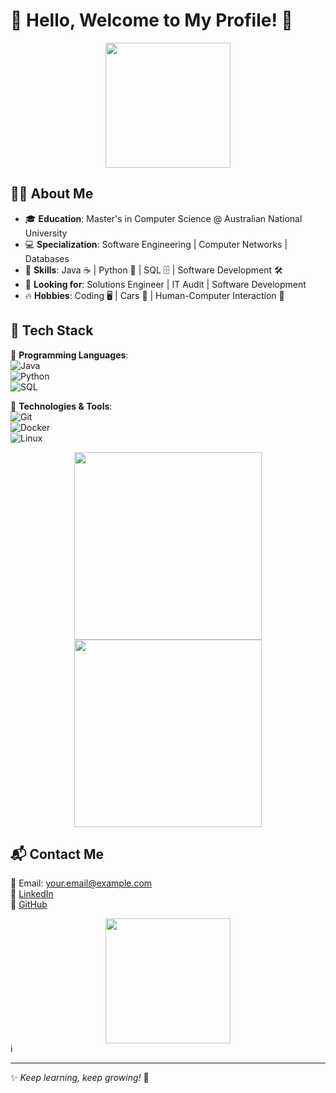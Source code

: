 # 🌟 Hello, Welcome to My Profile! 👋  


<div align="center">
  <img src="https://i.imgur.com/8pX6rcH.gif" width="200"/>
</div>  

## 🧑‍💻 About Me  

- 🎓 **Education**: Master's in Computer Science @ Australian National University  
- 💻 **Specialization**: Software Engineering | Computer Networks | Databases  
- 🚀 **Skills**: Java ☕ | Python 🐍 | SQL 🗄️ | Software Development 🛠️  
- 🎯 **Looking for**: Solutions Engineer | IT Audit | Software Development  
- 🔥 **Hobbies**: Coding 🖥️ | Cars 🚗 | Human-Computer Interaction 🤖  

## 🚀 Tech Stack  

🔹 **Programming Languages**:  
![Java](https://img.shields.io/badge/Java-ED8B00?style=for-the-badge&logo=java&logoColor=white)  
![Python](https://img.shields.io/badge/Python-3776AB?style=for-the-badge&logo=python&logoColor=white)  
![SQL](https://img.shields.io/badge/SQL-4479A1?style=for-the-badge&logo=mysql&logoColor=white)  

🔹 **Technologies & Tools**:  
![Git](https://img.shields.io/badge/Git-F05032?style=for-the-badge&logo=git&logoColor=white)  
![Docker](https://img.shields.io/badge/Docker-2496ED?style=for-the-badge&logo=docker&logoColor=white)  
![Linux](https://img.shields.io/badge/Linux-FCC624?style=for-the-badge&logo=linux&logoColor=black)  

<div align="center">
  <img src="" width="300"/>
</div>  
<div align="center">
  <img src="https://memeprod.ap-south-1.linodeobjects.com/user-maker-thumbnail/75891c9e3072e050c7d2a4f16088a821.gif" width="300"/>
</div>  

## 📬 Contact Me  

📧 Email: your.email@example.com  
🔗 [LinkedIn](https://www.linkedin.com/in/your-profile)  
🔗 [GitHub](https://github.com/your-username)  

<div align="center">
  <img src="https://media.giphy.com/media/v1.Y2lkPTc5MGI3NjExODRrYnVwN3EycnM2a3h2bG1mcDl1ZjgyZnVscmljdDJjbmg2bm8zcyZlcD12MV9naWZzX3NlYXJjaCZjdD1n/QTfX9Ejfra3ZmNxh6B/giphy.gif" width="200"/>
</div>  i

---

✨ *Keep learning, keep growing!* 🚀
